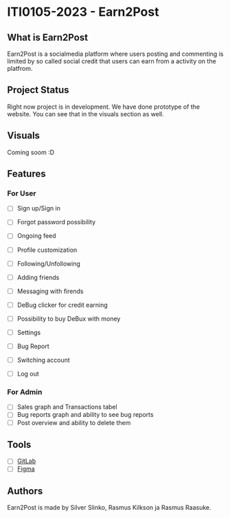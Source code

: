 # ITI0105-2023 - Earn2Post



## What is Earn2Post

Earn2Post is a socialmedia platform where users posting and commenting is limited by so called social credit that users can earn from a activity on the platfrom.

## Project Status

Right now project is in development. We have done prototype of the website. You can see that in the visuals section as well.

## Visuals

Coming soom :D

## Features

### For User
- [ ] Sign up/Sign in
- [ ] Forgot password possibility


- [ ] Ongoing feed
- [ ] Profile customization
- [ ] Following/Unfollowing
- [ ] Adding friends
- [ ] Messaging with firends


- [ ] DeBug clicker for credit earning 
- [ ] Possibility to buy DeBux with money


- [ ] Settings
- [ ] Bug Report


- [ ] Switching account
- [ ] Log out

### For Admin
- [ ] Sales graph and Transactions tabel
- [ ] Bug reports graph and ability to see bug reports
- [ ] Post overview and ability to delete them

## Tools

- [ ] [GitLab](https://gitlab.cs.taltech.ee/rraasu/iti0105-2023)
- [ ] [Figma](https://www.figma.com/file/ADRzR9f2rCRiKne5f5kdr5/Untitled?type=design&mode=design&t=4gYQuHtCNYEVnsjo-1)

## Authors

Earn2Post is made by Silver Slinko, Rasmus Kilkson ja Rasmus Raasuke.